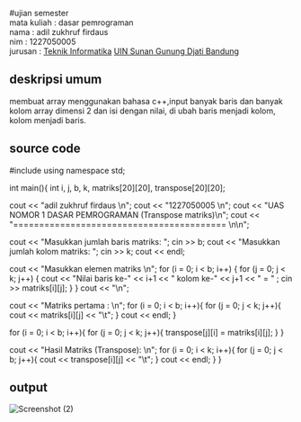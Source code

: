 #ujian semester 
<br>mata kuliah  : dasar pemrograman
<br>nama         : adil zukhruf firdaus
<br>nim          : 1227050005
<br>jurusan      : [Teknik Informatika](http://if.uinsgd.ac.id/) [UIN Sunan Gunung Djati Bandung](https://uinsgd.ac.id/) 

## deskripsi umum
membuat array menggunakan bahasa c++,input banyak baris dan banyak kolom array dimensi 2 dan isi dengan nilai, di ubah baris menjadi kolom, kolom menjadi baris.

## source code
#include <iostream>
using namespace std;

int main(){
	int i, j, b, k, matriks[20][20], transpose[20][20];
  
  cout << "adil zukhruf firdaus \n";
  cout << "1227050005 \n";
  cout << "UAS NOMOR 1 DASAR PEMROGRAMAN (Transpose matriks)\n";
  cout << "========================================= \n\n";

  cout << "Masukkan jumlah baris matriks: ";
  cin >> b;
  cout << "Masukkan jumlah kolom matriks: ";
  cin >> k;
  cout << endl;

  cout << "Masukkan elemen matriks \n";
  for (i = 0; i < b; i++) {
    for (j = 0; j < k; j++) {
      cout << "Nilai baris ke-" << i+1 << " kolom ke-" << j+1 << " = " ;
	  cin  >> matriks[i][j];
    }
  }
  cout << "\n";

  cout << "Matriks pertama : \n";
  for (i = 0; i < b; i++){
    for (j = 0; j < k; j++){
      cout << matriks[i][j] << "\t";
    }
    cout << endl;
  }
  
  
  for (i = 0; i < b; i++){
    for (j = 0; j < k; j++){
      transpose[j][i] = matriks[i][j];
    }
  }

  cout << "Hasil Matriks (Transpose): \n";
  for (i = 0; i < k; i++){
    for (j = 0; j < b; j++){
      cout << transpose[i][j] << "\t";
    }
    cout << endl;
  }
}

## output
![Screenshot (2)](https://user-images.githubusercontent.com/121107393/208690663-e76173e5-4c3d-45ea-b856-008eaffe4961.png)
